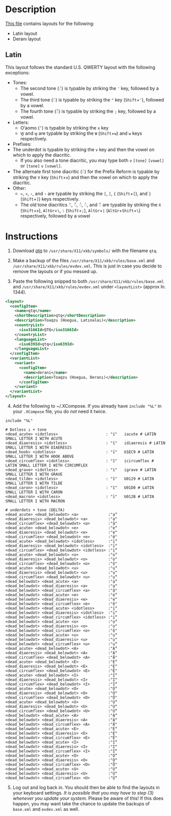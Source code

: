 # Description
[This file](https://github.com/leafpool243/xkb-keyboards/blob/main/qtq) contains layouts for the following:
- Latin layout
- Deranı layout

## Latin
This layout follows the standard U.S. QWERTY layout with the following exceptions:
- Tones:
  - The second tone (◌́) is typable by striking the `'` key, followed by a vowel.
  - The third tone (◌̈) is typable by striking the `"` key (`Shift`+`'`), followed by a vowel.
  - The fourth tone (◌̂) is typable by striking the `;` key, followed by a vowel.
- Letters:
  - O’aomo (`’`) is typable by striking the `x` key
  - `Ꝡ` and `ꝡ` are typable by striking the `W` (`Shift`+`w`) and `w` keys respectively.
- Prefixes:
- The underdot is typable by striking the `v` key and then the vowel on which to apply the diacritic.
  - If you also need a tone diacritic, you may type both `v` `[tone]` `[vowel]` or `[tone]` `v` `[vowel]`.
 - The alternate first tone diacritic (◌̀) for the Prefix Reform is typable by striking the `V` key (`Shift`+`v`) and then the vowel on which to apply the diacritic.
- Other:
  - `«`, `»`, `‹`, and `›` are typable by striking the `[`, `]`, `{` (`Shift`+`[`), and `}` (`Shift`+`]`) keys respectively.
  - The old tone diacritics ◌̄, ◌̌, ◌̉, ◌̀, and ◌̃ are typable by striking the `X` (`Shift`+`x`), `AltGr`+`\`, `:` (`Shift`+`;`), `AltGr`+`|` (`AltGr`+`Shift`+`\`) respectively, followed by a vowel

# Instructions
1. Download [qtq](https://github.com/leafpool243/xkb-keyboards/blob/main/qtq) to `/usr/share/X11/xkb/symbols/` with the filename `qtq`.

2. Make a backup of the files `/usr/share/X11/xkb/rules/base.xml` and `/usr/share/X11/xkb/rules/evdev.xml`.  This is just in case you decide to remove the layouts or if you messed up.

3. Paste the following snipped to both `/usr/share/X11/xkb/rules/base.xml` and `/usr/share/X11/xkb/rules/evdev.xml` under `<layoutList>` (approx ln. 1344).
```xml
<layout>
  <configItem>
    <name>qtq</name>
    <shortDescription>qtq</shortDescription>
    <description>Toaqzu (Hoegua, Latınalaı)</description>
    <countryList>
      <iso3166Id>QTQ</iso3166Id>
    </countryList>
    <languageList>
      <iso639Id>qtq</iso639Id>
    </languageList>
  </configItem>
  <variantList>
    <variant>
      <configItem>
        <name>derani</name>
        <description>Toaqzu (Hoegua, Deranı)</description>
      </configItem>
    </variant>
  </variantList>
</layout>
```
4. Add the following to ~/.XCompose.  If you already have `include "%L"` in your `.XCompose` file, you do *not* need it twice.

```
include "%L"

# Dotless ı + tone
<dead_acute> <idotless>                 	: "í"   iacute # LATIN SMALL LETTER I WITH ACUTE
<dead_diaeresis> <idotless>             	: "ï"   idiaeresis # LATIN SMALL LETTER I WITH DIAERESIS
<dead_hook> <idotless>                  	: "ỉ"   U1EC9 # LATIN SMALL LETTER I WITH HOOK ABOVE
<dead_circumflex> <idotless>            	: "î"   icircumflex # LATIN SMALL LETTER I WITH CIRCUMFLEX
<dead_grave> <idotless>                 	: "ì"   igrave # LATIN SMALL LETTER I WITH GRAVE
<dead_tilde> <idotless>                 	: "ĩ"   U0129 # LATIN SMALL LETTER I WITH TILDE
<dead_caron> <idotless>                 	: "ǐ"   U01D0 # LATIN SMALL LETTER I WITH CARON
<dead_macron> <idotless>                	: "ī"   U012B # LATIN SMALL LETTER I WITH MACRON

# underdots + tone (DELTA)
<dead_acute> <dead_belowdot> <a>             :"ạ́"
<dead_diaeresis> <dead_belowdot> <a>         :"ạ̈"
<dead_circumflex> <dead_belowdot> <a>        :"ậ"
<dead_acute> <dead_belowdot> <e>             :"ẹ́"
<dead_diaeresis> <dead_belowdot> <e>         :"ẹ̈"
<dead_circumflex> <dead_belowdot> <e>        :"ệ"
<dead_acute> <dead_belowdot> <idotless>      :"ị́"
<dead_diaeresis> <dead_belowdot> <idotless>  :"ị̈"
<dead_circumflex> <dead_belowdot> <idotless> :"ị̂"
<dead_acute> <dead_belowdot> <o>             :"ọ́"
<dead_diaeresis> <dead_belowdot> <o>         :"ọ̈"
<dead_circumflex> <dead_belowdot> <o>        :"ộ"
<dead_acute> <dead_belowdot> <u>             :"ụ́"
<dead_diaeresis> <dead_belowdot> <u>         :"ụ̈"
<dead_circumflex> <dead_belowdot> <u>        :"ụ̂"
<dead_belowdot> <dead_acute> <a>             :"ạ́"
<dead_belowdot> <dead_diaeresis> <a>         :"ạ̈"
<dead_belowdot> <dead_circumflex> <a>        :"ậ"
<dead_belowdot> <dead_acute> <e>             :"ẹ́"
<dead_belowdot> <dead_diaeresis> <e>         :"ẹ̈"
<dead_belowdot> <dead_circumflex> <e>        :"ệ"
<dead_belowdot> <dead_acute> <idotless>      :"ị́"
<dead_belowdot> <dead_diaeresis> <idotless>  :"ị̈"
<dead_belowdot> <dead_circumflex> <idotless> :"ị̂"
<dead_belowdot> <dead_acute> <o>             :"ọ́"
<dead_belowdot> <dead_diaeresis> <o>         :"ọ̈"
<dead_belowdot> <dead_circumflex> <o>        :"ộ"
<dead_belowdot> <dead_acute> <u>             :"ụ́"
<dead_belowdot> <dead_diaeresis> <u>         :"ụ̈"
<dead_belowdot> <dead_circumflex> <u>        :"ụ̂"
<dead_acute> <dead_belowdot> <A>             :"Ạ́"
<dead_diaeresis> <dead_belowdot> <A>         :"Ạ̈"
<dead_circumflex> <dead_belowdot> <A>        :"Ậ"
<dead_acute> <dead_belowdot> <E>             :"Ẹ́"
<dead_diaeresis> <dead_belowdot> <E>         :"Ẹ̈"
<dead_circumflex> <dead_belowdot> <E>        :"Ệ"
<dead_acute> <dead_belowdot> <I>             :"Ị́"
<dead_diaeresis> <dead_belowdot> <I>         :"Ị̈"
<dead_circumflex> <dead_belowdot> <I>        :"Ị̂"
<dead_acute> <dead_belowdot> <O>             :"Ọ́"
<dead_diaeresis> <dead_belowdot> <O>         :"Ọ̈"
<dead_circumflex> <dead_belowdot> <O>        :"Ộ"
<dead_acute> <dead_belowdot> <U>             :"Ụ́"
<dead_diaeresis> <dead_belowdot> <U>         :"Ụ̈"
<dead_circumflex> <dead_belowdot> <U>        :"Ụ̂"
<dead_belowdot> <dead_acute> <A>             :"Ạ́"
<dead_belowdot> <dead_diaeresis> <A>         :"Ạ̈"
<dead_belowdot> <dead_circumflex> <A>        :"Ậ"
<dead_belowdot> <dead_acute> <E>             :"Ẹ́"
<dead_belowdot> <dead_diaeresis> <E>         :"Ẹ̈"
<dead_belowdot> <dead_circumflex> <E>        :"Ệ"
<dead_belowdot> <dead_acute> <I>             :"Ị́"
<dead_belowdot> <dead_diaeresis> <I>         :"Ị̈"
<dead_belowdot> <dead_circumflex> <I>        :"Ị̂"
<dead_belowdot> <dead_acute> <O>             :"Ọ́"
<dead_belowdot> <dead_diaeresis> <O>         :"Ọ̈"
<dead_belowdot> <dead_circumflex> <O>        :"Ộ"
<dead_belowdot> <dead_acute> <U>             :"Ụ́"
<dead_belowdot> <dead_diaeresis> <U>         :"Ụ̈"
<dead_belowdot> <dead_circumflex> <U>        :"Ụ̂"
```

5. Log out and log back in.  You should then be able to find the layouts in your keyboard settings.  *It is possible that you may have to step (3) whenever you update your system.*  Please be aware of this!  If this does happen, you may want take the chance to update the backups of `base.xml` and `evdev.xml` as well.
